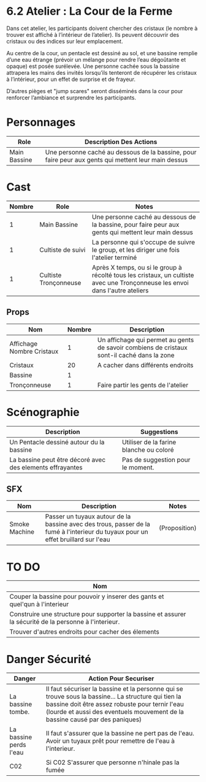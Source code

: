 # 6.2 Atelier : La Cour de la Ferme

Dans cet atelier, les participants doivent chercher des cristaux (le nombre à trouver est affiché à l’intérieur de l’atelier). Ils peuvent découvrir des cristaux ou des indices sur leur emplacement.

Au centre de la cour, un pentacle est dessiné au sol, et une bassine remplie d’une eau étrange (prévoir un mélange pour rendre l’eau dégoûtante et opaque) est posée surélevée. Une personne cachée sous la bassine attrapera les mains des invités lorsqu’ils tenteront de récupérer les cristaux à l’intérieur, pour un effet de surprise et de frayeur.

D’autres pièges et "jump scares" seront disséminés dans la cour pour renforcer l’ambiance et surprendre les participants.


# Personnages
| Role         | Description Des Actions                                                                             |
| ------------ | --------------------------------------------------------------------------------------------------- |
| Main Bassine | Une personne caché au dessous de la bassine, pour faire peur aux gents qui mettent leur main dessus |

# Cast
| Nombre | Role                  | Notes                                                                                                                        |
| ------ | --------------------- | ---------------------------------------------------------------------------------------------------------------------------- |
| 1      | Main Bassine          | Une personne caché au dessous de la bassine, pour faire peur aux gents qui mettent leur main dessus                          |
| 1      | Cultiste de suivi     | La personne qui s'occupe de suivre le group, et les diriger une fois l'atelier terminé                                       |
| 1      | Cultiste Tronçonneuse | Après X temps, ou si le group à récolté tous les cristaux, un cultiste avec une Tronçonneuse les envoi dans l'autre ateliers |



## Props
| Nom                       | Nombre | Description                                                                                |
| ------------------------- | ------ | ------------------------------------------------------------------------------------------ |
| Affichage Nombre Cristaux | 1      | Un affichage qui permet au gents de savoir combiens de cristaux sont-il caché dans la zone |
| Cristaux                  | 20     | A cacher dans différents endroits                                                          |
| Bassine                   | 1      |                                                                                            |
| Tronçonneuse              | 1      | Faire partir les gents de l'atelier                                                        |

# Scénographie

| Description                                               | Suggestions                             |
| --------------------------------------------------------- | --------------------------------------- |
| Un Pentacle dessiné autour du la bassine                  | Utiliser de la farine blanche ou coloré |
| La bassine peut être décoré avec des elements effrayantes | Pas de suggestion pour le moment.       |


## SFX
| Nom           | Description                                                                                                                       | Notes         |
| ------------- | --------------------------------------------------------------------------------------------------------------------------------- | ------------- |
| Smoke Machine | Passer un tuyaux autour de la bassine avec des trous, passer de la fumé à l'interieur du tuyaux pour un effet bruillard sur l'eau | (Proposition) |

# TO DO
| Nom                                                                                                     |     |
| ------------------------------------------------------------------------------------------------------- | --- |
| Couper la bassine pour pouvoir y inserer des gants et quel'qun à l'interieur                            |     |
| Construire une structure pour supporter la bassine et assurer la sécurité de la personne à l'interieur. |     |
| Trouver d'autres endroits pour cacher des élements                                                      |     |

# Danger Sécurité
| Danger                 | Action Pour Securiser                                                                                                                                                                                                                  |
| ---------------------- | -------------------------------------------------------------------------------------------------------------------------------------------------------------------------------------------------------------------------------------- |
| La bassine tombe.      | Il faut sécuriser la bassine et la personne qui se trouve sous la bassine... La structure qui tien la bassine doit être assez robuste pour ternir l'eau (lourde et aussi des eventuels mouvement de la bassine causé par des paniques) |
| La bassine perds l'eau | Il faut s'assurer que la bassine ne pert pas de l'eau. Avoir un tuyaux prêt pour remettre de l'eau à l'interieur.                                                                                                                      |
| C02                    | Si C02 S'assurer que personne n'hinale pas la fumée                                                                                                                                                                                    |




